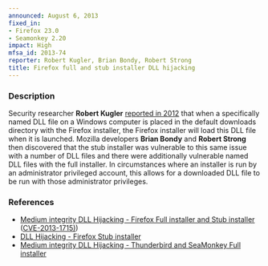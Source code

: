 ```yaml
---
announced: August 6, 2013
fixed_in:
- Firefox 23.0
- Seamonkey 2.20
impact: High
mfsa_id: 2013-74
reporter: Robert Kugler, Brian Bondy, Robert Strong
title: Firefox full and stub installer DLL hijacking
---
```


<h3>Description</h3>

<p>Security researcher <strong>Robert Kugler</strong> <a href="http://www.mozilla.org/security/announce/2012/mfsa2012-98.html">reported
in 2012</a> that when a specifically named DLL file on a Windows computer is
placed in the default downloads directory with the Firefox installer, the
Firefox installer will load this DLL file when it is launched. Mozilla
developers <strong>Brian Bondy</strong> and <strong>Robert Strong</strong> then
discovered that the stub installer was vulnerable to this same issue with a
number of DLL files and there were additionally vulnerable named DLL files with
the full installer. In circumstances where an installer is run by an
administrator privileged account, this allows for a downloaded DLL file to be
run with those administrator privileges.</p>


<h3>References</h3>

<ul>
  <li><a href="https://bugzilla.mozilla.org/show_bug.cgi?id=883165">
       Medium integrity DLL Hijacking - Firefox Full installer and Stub
installer</a> (<a href="http://cve.mitre.org/cgi-bin/cvename.cgi?name=CVE-2013-1715)" class="ex-ref">CVE-2013-1715)</a>)</li>
  <li><a href="https://bugzilla.mozilla.org/show_bug.cgi?id=811557">
       DLL Hijacking - Firefox Stub installer</a></li>
 <li><a href="https://bugzilla.mozilla.org/show_bug.cgi?id=883322">
       Medium integrity DLL Hijacking - Thunderbird and SeaMonkey Full installer</a></li>
</ul>



